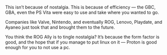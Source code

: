 This isn’t because of nostalgia. This is because of efficiency — the GBC, GBA, even the PS Vita were easy to use and take where you wanted to go.

Companies like Valve, Nintendo, and eventually ROG, Lenovo, Playdate, and Ayaneo just took that and brought them to the future.

You think the ROG Ally is to tingle nostalgia? It’s because the form factor is good, and the hope that if you manage to put linux on it — Proton is good enough for you to not use a pc.